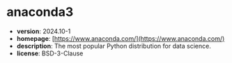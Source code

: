 # anaconda3

- **version**: 2024.10-1
- **homepage**: [https://www.anaconda.com/](https://www.anaconda.com/)
- **description**: The most popular Python distribution for data science.
- **license**: BSD-3-Clause

